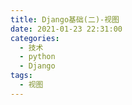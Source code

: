 ```yaml
---
title: Django基础(二)-视图
date: 2021-01-23 22:31:00
categories:
  - 技术
  - python
  - Django
tags:
  - 视图
---
```

